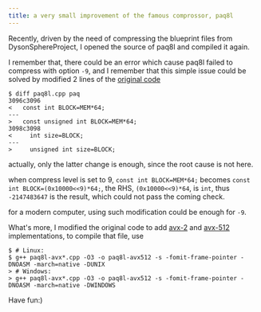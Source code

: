 ```yaml
---
title: a very small improvement of the famous comprossor, paq8l
---
```


Recently, driven by the need of compressing the blueprint files from DysonSphereProject, I opened the source of paq8l and compiled it again.

I remember that, there could be an error which cause paq8l failed to compress with option `-9`, and I remember that this simple issue could be solved by modified 2 lines of the [original code](paq8l)

```
$ diff paq8l.cpp paq
3096c3096
<   const int BLOCK=MEM*64;
---
>   const unsigned int BLOCK=MEM*64;
3098c3098
<     int size=BLOCK;
---
>     unsigned int size=BLOCK;
```
actually, only the latter change is enough, since the root cause is not here.

when compress level is set to 9, `const int BLOCK=MEM*64;` becomes `const int BLOCK=(0x10000<<9)*64;`, the RHS, `(0x10000<<9)*64`, is `int`, thus `-2147483647` is the result, which could not pass the coming check.

for a modern computer, using such modification could be enough for `-9`.

What's more, I modified the original code to add [avx-2](paq8l/paq8l-avx2.cpp) and [avx-512](paq8l/paq8l-avx512.cpp) implementations, to compile that file, use

```
$ # Linux:
$ g++ paq8l-avx*.cpp -O3 -o paq8l-avx512 -s -fomit-frame-pointer -DNOASM -march=native -DUNIX
> # Windows:
> g++ paq8l-avx*.cpp -O3 -o paq8l-avx512 -s -fomit-frame-pointer -DNOASM -march=native -DWINDOWS
```

Have fun:)